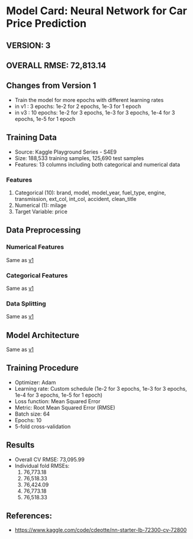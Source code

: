 # Model Card: Neural Network for Car Price Prediction
## VERSION: 3
## OVERALL RMSE: 72,813.14

## Changes from Version 1
- Train the model for more epochs with different learning rates
- in v1 : 3 epochs: 1e-2 for 2 epochs, 1e-3 for 1 epoch
- in v3 : 10 epochs: 1e-2 for 3 epochs, 1e-3 for 3 epochs, 1e-4 for 3 epochs, 1e-5 for 1 epoch

## Training Data
- Source: Kaggle Playground Series - S4E9
- Size: 188,533 training samples, 125,690 test samples
- Features: 13 columns including both categorical and numerical data

### Features
1. Categorical (10): brand, model, model_year, fuel_type, engine, transmission, ext_col, int_col, accident, clean_title
2. Numerical (1): milage
3. Target Variable: price

## Data Preprocessing

### Numerical Features
Same as [v1](nn_starter_v1.md)

### Categorical Features
Same as [v1](nn_starter_v1.md)

### Data Splitting
Same as [v1](nn_starter_v1.md)

## Model Architecture
Same as [v1](nn_starter_v1.md)

## Training Procedure
- Optimizer: Adam
- Learning rate: Custom schedule (1e-2 for 3 epochs, 1e-3 for 3 epochs, 1e-4 for 3 epochs, 1e-5 for 1 epoch)
- Loss function: Mean Squared Error
- Metric: Root Mean Squared Error (RMSE)
- Batch size: 64
- Epochs: 10
- 5-fold cross-validation

## Results
- Overall CV RMSE: 73,095.99
- Individual fold RMSEs:
  1. 76,773.18
  2. 76,518.33
  3. 76,424.09
  4. 76,773.18
  5. 76,518.33


## References:
- https://www.kaggle.com/code/cdeotte/nn-starter-lb-72300-cv-72800
